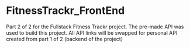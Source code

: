 # FitnessTrackr_FrontEnd

Part 2 of 2 for the Fullstack Fitness Trackr project.
The pre-made API was used to build this project. 
All API links will be swapped for personal API created from part 1 of 2 (backend of the project)
